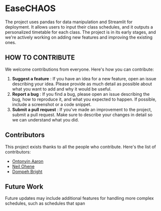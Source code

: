 # EaseCHAOS

The project uses pandas for data manipulation and Streamlit for deployment. It allows users to input their class schedules, and it outputs a personalized timetable for each class. The project is in its early stages, and we're actively working on adding new features and improving the existing ones.

## HOW TO CONTRIBUTE

We welcome contributions from everyone. Here's how you can contribute:

1. **Suggest a feature** : If you have an idea for a new feature, open an issue describing your idea. Please provide as much detail as possible about what you want to add and why it would be useful.
2. **Report a bug** : If you find a bug, please open an issue describing the bug, how to reproduce it, and what you expected to happen. If possible, include a screenshot or a code snippet.
3. **Submit a pull request** : If you've made an improvement to the project, submit a pull request. Make sure to describe your changes in detail so we can understand what you did.

## Contributors

This project exists thanks to all the people who contribute. Here's the list of contributors:

* [Ontonyin Aaron](https://github.com/aaron-ontonyin)
* [Neil Ohene](https://github.com/dvc-77)
* [Dompeh Bright](https://github.com/db-keli)

## Future Work

Future updates may include additional features for handling more complex schedules, such as schedules that span
